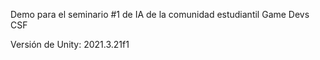 Demo para el seminario #1 de IA de la comunidad estudiantil Game Devs CSF

Versión de Unity: 2021.3.21f1
